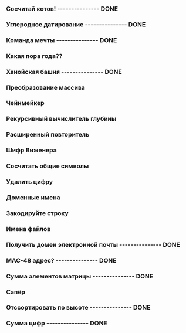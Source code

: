 ### **Сосчитай котов!** --------------- **DONE**
### **Углеродное датирование** --------------- **DONE**
### **Команда мечты** --------------- **DONE**
### **Какая пора года??**
### **Ханойская башня** --------------- **DONE**
### **Преобразование массива**
### **Чейнмейкер**
### **Рекурсивный вычислитель глубины**
### **Расширенный повторитель**
### **Шифр Виженера**
### **Сосчитать общие символы**
### **Удалить цифру**
### **Доменные имена**
### **Закодируйте строку**
### **Имена файлов**
### **Получить домен электронной почты** --------------- **DONE**
### **MAC-48 адрес?** --------------- **DONE**
### **Сумма элементов матрицы** --------------- **DONE**
### **Сапёр**
### **Отссортировать по высоте** --------------- **DONE**
### **Сумма цифр** --------------- **DONE**
